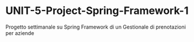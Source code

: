 # UNIT-5-Project-Spring-Framework-1
Progetto settimanale su Spring Framework di un Gestionale di prenotazioni per aziende
